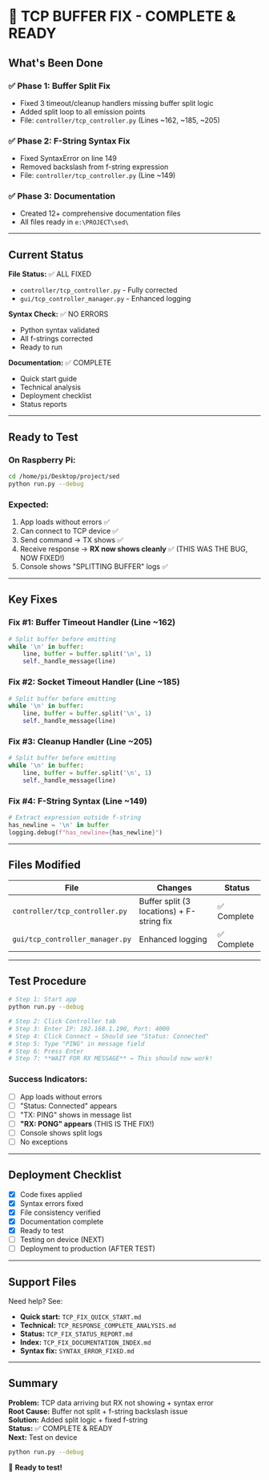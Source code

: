 # 🎉 TCP BUFFER FIX - COMPLETE & READY

## What's Been Done

### ✅ Phase 1: Buffer Split Fix
- Fixed 3 timeout/cleanup handlers missing buffer split logic
- Added split loop to all emission points
- File: `controller/tcp_controller.py` (Lines ~162, ~185, ~205)

### ✅ Phase 2: F-String Syntax Fix  
- Fixed SyntaxError on line 149
- Removed backslash from f-string expression
- File: `controller/tcp_controller.py` (Line ~149)

### ✅ Phase 3: Documentation
- Created 12+ comprehensive documentation files
- All files ready in `e:\PROJECT\sed\`

---

## Current Status

**File Status:** ✅ ALL FIXED
- `controller/tcp_controller.py` - Fully corrected
- `gui/tcp_controller_manager.py` - Enhanced logging

**Syntax Check:** ✅ NO ERRORS
- Python syntax validated
- All f-strings corrected
- Ready to run

**Documentation:** ✅ COMPLETE
- Quick start guide
- Technical analysis
- Deployment checklist
- Status reports

---

## Ready to Test

### On Raspberry Pi:
```bash
cd /home/pi/Desktop/project/sed
python run.py --debug
```

### Expected:
1. App loads without errors ✅
2. Can connect to TCP device ✅
3. Send command → TX shows ✅
4. Receive response → **RX now shows cleanly** ✅ (THIS WAS THE BUG, NOW FIXED!)
5. Console shows "SPLITTING BUFFER" logs ✅

---

## Key Fixes

### Fix #1: Buffer Timeout Handler (Line ~162)
```python
# Split buffer before emitting
while '\n' in buffer:
    line, buffer = buffer.split('\n', 1)
    self._handle_message(line)
```

### Fix #2: Socket Timeout Handler (Line ~185)
```python
# Split buffer before emitting  
while '\n' in buffer:
    line, buffer = buffer.split('\n', 1)
    self._handle_message(line)
```

### Fix #3: Cleanup Handler (Line ~205)
```python
# Split buffer before emitting
while '\n' in buffer:
    line, buffer = buffer.split('\n', 1)
    self._handle_message(line)
```

### Fix #4: F-String Syntax (Line ~149)
```python
# Extract expression outside f-string
has_newline = '\n' in buffer
logging.debug(f"has_newline={has_newline}")
```

---

## Files Modified

| File | Changes | Status |
|------|---------|--------|
| `controller/tcp_controller.py` | Buffer split (3 locations) + F-string fix | ✅ Complete |
| `gui/tcp_controller_manager.py` | Enhanced logging | ✅ Complete |

---

## Test Procedure

```bash
# Step 1: Start app
python run.py --debug

# Step 2: Click Controller tab
# Step 3: Enter IP: 192.168.1.190, Port: 4000  
# Step 4: Click Connect → Should see "Status: Connected"
# Step 5: Type "PING" in message field
# Step 6: Press Enter
# Step 7: **WAIT FOR RX MESSAGE** ← This should now work!
```

### Success Indicators:
- [ ] App loads without errors
- [ ] "Status: Connected" appears
- [ ] "TX: PING" shows in message list
- [ ] **"RX: PONG" appears** (THIS IS THE FIX!)
- [ ] Console shows split logs
- [ ] No exceptions

---

## Deployment Checklist

- [x] Code fixes applied
- [x] Syntax errors fixed
- [x] File consistency verified
- [x] Documentation complete
- [x] Ready to test
- [ ] Testing on device (NEXT)
- [ ] Deployment to production (AFTER TEST)

---

## Support Files

Need help? See:
- **Quick start:** `TCP_FIX_QUICK_START.md`
- **Technical:** `TCP_RESPONSE_COMPLETE_ANALYSIS.md`
- **Status:** `TCP_FIX_STATUS_REPORT.md`
- **Index:** `TCP_FIX_DOCUMENTATION_INDEX.md`
- **Syntax fix:** `SYNTAX_ERROR_FIXED.md`

---

## Summary

**Problem:** TCP data arriving but RX not showing + syntax error  
**Root Cause:** Buffer not split + f-string backslash issue  
**Solution:** Added split logic + fixed f-string  
**Status:** ✅ COMPLETE & READY  
**Next:** Test on device

```bash
python run.py --debug
```

🚀 **Ready to test!**
